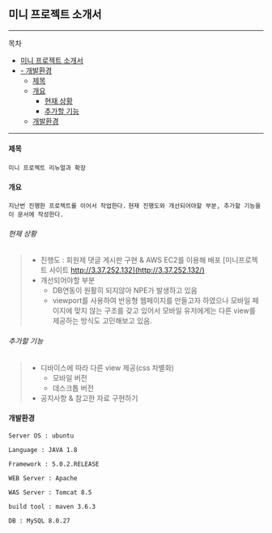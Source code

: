 ## 미니 프로젝트 소개서


---

목차
- [미니 프로젝트 소개서](#미니-프로젝트-소개서)
- [- 개발환경](#--개발환경)
    - [제목](#제목)
    - [개요](#개요)
        - [현재 상황](#현재-상황)
        - [추가할 기능](#추가할-기능)
    - [개발환경](#개발환경)
---
#### 제목
`미니 프로젝트 리뉴얼과 확장`
    
#### 개요
`지난번 진행한 프로젝트를 이어서 작업한다.`
`현재 진행도와 개선되어야할 부분, 추가할 기능을 이 문서에 작성한다.`
###### 현재 상황
> - 진행도 : 회원제 댓글 게시판 구현 & AWS EC2를 이용해 배포
>   [미니프로젝트 사이트 http://3.37.252.132](http://3.37.252.132/)
> - 개선되어야할 부분
>   - DB연동이 원활히 되지않아 NPE가 발생하고 있음
>   - viewport를 사용하여 반응형 웹페이지를 만들고자 하였으나
>     모바일 페이지에 맞지 않는 구조를 갖고 있어서
>     모바일 유저에게는 다른 view를 제공하는 방식도 고민해보고 있음.
###### 추가할 기능
> - 디바이스에 따라 다른 view 제공(css 차별화)
>   - 모바일 버전
>   - 데스크톱 버전
> - 공지사항 & 참고한 자료 구현하기

#### 개발환경
    
    Server OS : ubuntu
    
    Language : JAVA 1.8
    
    Framework : 5.0.2.RELEASE
    
    WEB Server : Apache
    
    WAS Server : Tomcat 8.5
    
    build tool : maven 3.6.3
    
    DB : MySQL 8.0.27